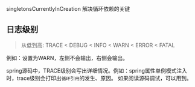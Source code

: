singletonsCurrentlyInCreation 解决循环依赖的关键

## 日志级别
> 从低到高: TRACE < DEBUG < INFO < WARN < ERROR < FATAL

例如：设置为WARN，左侧不会输出，右侧会输出。

spring源码中，TRACE级别会写出详细情况。例如：spring属性单例模式注入时，trace级别会打印出`循环引用`的发生、原因。
如果阅读源码调试，可以用到。